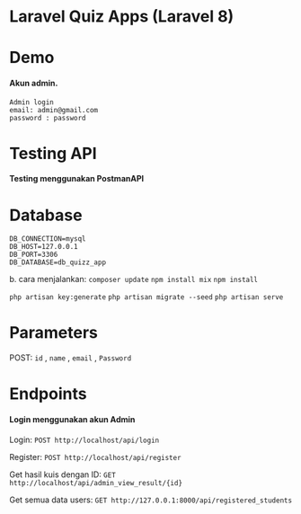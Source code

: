 # Laravel Quiz Apps (Laravel 8)

# Demo

#### Akun admin.

```
Admin login
email: admin@gmail.com
password : password
```

# Testing API

#### Testing menggunakan PostmanAPI

# Database

```
DB_CONNECTION=mysql
DB_HOST=127.0.0.1
DB_PORT=3306
DB_DATABASE=db_quizz_app
```

b. cara menjalankan:
`composer update`
`npm install mix`
`npm install`

`php artisan key:generate`
`php artisan migrate --seed`
`php artisan serve`

# Parameters

POST: `id` , `name` , `email` , `Password`

# Endpoints

#### Login menggunakan akun Admin

Login: `POST http://localhost/api/login`

Register: `POST http://localhost/api/register`

Get hasil kuis dengan ID: `GET http://localhost/api/admin_view_result/{id}`

Get semua data users: `GET http://127.0.0.1:8000/api/registered_students`
